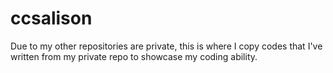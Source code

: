 # ccsalison
Due to my other repositories are private, this is where I copy codes that I've written from my private repo to showcase my coding ability.
